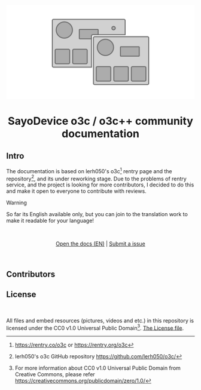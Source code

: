 <center><img src="assets/o3c-combined-drawing.svg"></img></center>

<h1 style="text-align: center"> SayoDevice o3c / o3c++ community documentation </h1>

## Intro
The documentation is based on lerh050's o3c[^1] rentry page and the repository[^2], and its under reworking stage. Due to the problems of rentry service, and the project is looking for more contributors, I decided to do this and make it open to everyone to contribute with reviews.

> [!WARNING]
So far its English available only, but you can join to the translation work to make it readable for your language!

<br/>

<center>

[Open the docs (EN)](en/docs.md) | [Submit a issue](https://github.com/appleneko2001/o3c-docs/issues/new)

</center>

<br/>

[^1]: https://rentry.co/o3c or https://rentry.org/o3c
[^2]: lerh050's o3c GitHub repository https://github.com/lerh050/o3c/


## Contributors

<!-- ALL-CONTRIBUTORS-LIST:START - Do not remove or modify this section -->
<!-- prettier-ignore-start -->
<!-- markdownlint-disable -->

<!-- markdownlint-restore -->
<!-- prettier-ignore-end -->

<!-- ALL-CONTRIBUTORS-LIST:END -->


## License
<br/>

All files and embed resources (pictures, videos and etc.) in this repository is licensed under the CC0 v1.0 Universal Public Domain[^3]. [The License file](LICENSE).

[^3]: For more information about CC0 v1.0 Universal Public Domain from Creative Commons, please refer https://creativecommons.org/publicdomain/zero/1.0/